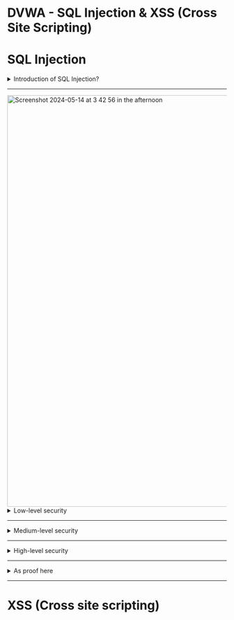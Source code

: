 # DVWA - SQL Injection & XSS (Cross Site Scripting)

# SQL Injection
<details>
<summary>Introduction of SQL Injection?</summary>

### What is SQL Injection?
SQL Injection is a type of web security vulnerability that allows an attacker to manipulate an application's database query by inserting malicious SQL code into input fields, leading to unauthorized access or data manipulation.

### Basic Principles of SQL Injection

SQL Injection typically occurs when an application directly embeds user input into SQL queries without sufficient validation or sanitization. When an application incorporates user input as part of an SQL statement, an attacker can craft specific inputs to alter the final SQL statement to achieve their goals, such as bypassing authentication, reading, or modifying database data.

### Example

Suppose there is a simple login form where a user inputs a username and password, and the system executes the following SQL query to verify the user's identity:

```sql
SELECT * FROM users WHERE username = 'user input username' AND password = 'user input password';
```

If the user inputs the following:

- Username: `admin`
- Password: `' OR '1'='1`

The generated SQL statement would become:

```sql
SELECT * FROM users WHERE username = 'admin' AND password = '' OR '1'='1';

```

Since `'1'='1'` is always true, this query will return information for all users in the database, allowing the attacker to bypass authentication and log in to the system.
</details>


---

<img width="943" alt="Screenshot 2024-05-14 at 3 42 56 in the afternoon" src="https://github.com/MuninMunin/SDS---DVWA/assets/151008791/9e23f1c0-361e-44a1-861c-f1b0baa2c69d">


<details>
<summary>Low-level security</summary>
    
### DVWA SQL Injection - Low level

1. **View Source Code**:
    
    ```php
    <?php
    
    if( isset( $_REQUEST[ 'Submit' ] ) ) { 
        // Get input
        $id = $_REQUEST[ 'id' ];
    
        // Check database
        $query  = "SELECT first_name, last_name FROM users WHERE user_id = '$id';"; 
        $result = mysqli_query($GLOBALS["___mysqli_ston"],  $query ) or die( '<pre>' . ((is_object($GLOBALS["___mysqli_ston"])) ? mysqli_error($GLOBALS["___mysqli_ston"]) : (($___mysqli_res = mysqli_connect_error()) ? $___mysqli_res : false)) . '</pre>' );
    
        // Get results
        while( $row = mysqli_fetch_assoc( $result ) ) {
            // Get values
            $first = $row["first_name"];
            $last  = $row["last_name"];
    
            // Feedback for end user
            echo "<pre>ID: {$id}<br />First name: {$first}<br />Surname: {$last}</pre>"; 
        }
        mysqli_close($GLOBALS["___mysqli_ston"]);
    }
    ?>
    ```
    
2. **Source code Analysis**:
    - The server-side `low.php`  script doesn’t perform any check or filtering on user’s id input and directly displays the execution result of the SQL query to the client-side.
    - Try input `' OR '1'='1`  it returns all the result of user’s first name and surname. With that experiment It doesn’t return errors, So we have chance to get database information through SQL injection.
        
        <img width="941" alt="Screenshot 2024-05-14 at 3 55 35 in the afternoon" src="https://github.com/MuninMunin/SDS---DVWA/assets/151008791/5e91e4cc-1c05-47c7-93e4-67fc4f64139b">

        
      
        
3. **Vulnerabilities Exploitation**:
    - **The vulnerable script:** `"SELECT first_name, last_name FROM users WHERE user_id = '$id';"`
    - **Get the usernames and passwords from database :**  `’ UNION SELECT user, password FROM users#`
        <img width="931" alt="Untitled" src="https://github.com/MuninMunin/SDS---DVWA/assets/151008791/dec7790e-0f67-4c5c-9156-00aea2b19431">
        
    - **Crack the hash:** Even though passwords are hashed but still try to crack it with library attack.
        <img width="850" alt="Screenshot_2024-05-14_at_7 47 39_in_the_evening" src="https://github.com/MuninMunin/SDS---DVWA/assets/151008791/58f34eb1-ae2b-48c5-bb52-4e0d4c824e8d">      

</details>


---

<details>
<summary>Medium-level security</summary>
    
### DVWA SQL Injection - Medium level

1. **View Source Code**:
    
    ```php
    <?php
    
    if( isset( $_POST[ 'Submit' ] ) ) {
    	// Get input
    	$id = $_POST[ 'id' ];
    
    	$id = mysqli_real_escape_string($GLOBALS["___mysqli_ston"], $id);
    
    	$query  = "SELECT first_name, last_name FROM users WHERE user_id = $id;";
    	$result = mysqli_query($GLOBALS["___mysqli_ston"], $query) or die( '<pre>' . mysqli_error($GLOBALS["___mysqli_ston"]) . '</pre>' );
    
    	// Get results
    	while( $row = mysqli_fetch_assoc( $result ) ) {
    		// Display values
    		$first = $row["first_name"];
    		$last  = $row["last_name"];
    
    		// Feedback for end user
    		$html .= "<pre>ID: {$id}<br />First name: {$first}<br />Surname: {$last}</pre>";
    	}
    
    }
    
    // This is used later on in the index.php page
    // Setting it here so we can close the database connection in here like in the rest of the source scripts
    $query  = "SELECT COUNT(*) FROM users;";
    $result = mysqli_query($GLOBALS["___mysqli_ston"],  $query ) or die( '<pre>' . ((is_object($GLOBALS["___mysqli_ston"])) ? mysqli_error($GLOBALS["___mysqli_ston"]) : (($___mysqli_res = mysqli_connect_error()) ? $___mysqli_res : false)) . '</pre>' );
    $number_of_rows = mysqli_fetch_row( $result )[0];
    
    mysqli_close($GLOBALS["___mysqli_ston"]);
    ?>
    ```
    
2. **Source code Analysis**:
    - `medium.php`  script try to avoid user input by giving dropdown selection instead.
    - It is still able to change the script in `inspect element`
        
        
        <img width="754" alt="Screenshot 2024-05-14 at 8 15 46 in the evening" src="https://github.com/MuninMunin/SDS---DVWA/assets/151008791/07afd223-6374-4ea8-9953-cdb9a0448222">

3. **Vulnerabilities Exploitation**:
    - **Get the usernames and passwords from database :**  edit in inspector mode by inserting script as in the picture below:
        
        <img width="843" alt="Untitled (1)" src="https://github.com/MuninMunin/SDS---DVWA/assets/151008791/ab7335b5-98ee-415f-bf4a-b718ff7d9b98">

        
    - **Submit:**
        
        <img width="748" alt="Untitled (2)" src="https://github.com/MuninMunin/SDS---DVWA/assets/151008791/bf31b415-93fa-42aa-a2dc-42d4504a0d3c">

</details>        

---

<details>
<summary>High-level security</summary>
    
### DVWA SQL Injection - High level

1. **View Source Code**:
    
    ```php
    <?php
    
    if( isset( $_SESSION [ 'id' ] ) ) {
    	// Get input
    	$id = $_SESSION[ 'id' ];
    
    	// Check database
    	$query  = "SELECT first_name, last_name FROM users WHERE user_id = '$id' LIMIT 1;";
    	$result = mysqli_query($GLOBALS["___mysqli_ston"], $query ) or die( '<pre>Something went wrong.</pre>' );
    
    	// Get results
    	while( $row = mysqli_fetch_assoc( $result ) ) {
    		// Get values
    		$first = $row["first_name"];
    		$last  = $row["last_name"];
    
    		// Feedback for end user
    		$html .= "<pre>ID: {$id}<br />First name: {$first}<br />Surname: {$last}</pre>";
    	}
    
    	((is_null($___mysqli_res = mysqli_close($GLOBALS["___mysqli_ston"]))) ? false : $___mysqli_res);
    }
    
    ?>
    ```
    
2. **Source code Analysis**:
    - `High.php`  script want to avoid direct input so it call new popup window for input, from source code can be seen that it is very similar to low-level but it is different here with `LIMIT 1;` in the query.
    - However, still can do `’ UNION SELECT user, password FROM users#` use the hashtag to ignore the condition.
        
        <img width="751" alt="Screenshot 2024-05-15 at 12 21 10 at night" src="https://github.com/MuninMunin/SDS---DVWA/assets/151008791/39d3376e-af17-44ad-9b03-58af3b3e9d7f">

        
3. **Vulnerabilities Exploitation**:
    - **Submit:**
        
        <img width="1440" alt="Untitled (3)" src="https://github.com/MuninMunin/SDS---DVWA/assets/151008791/19cfcb24-7e6a-4fee-8c88-08c20b49dcd1">

</details>        

---

<details>
<summary>As proof here</summary>

- As can be seen, the background is my desktop wallpaper.
- In about, it displays my name.
- The top bar can see the date 14, May, 8:27PM and compare to the name of screenshot (the same date, similar time because i just did it at the moment.
- The navigation bar on the middle-right are from my screen.
- Look at another window behind setting and finder, that is kali VM is running and I was testng on it.
    
    <img width="1440" alt="Untitled 5" src="https://github.com/MuninMunin/SDS---DVWA/assets/151008791/ada31e8e-e0a5-4457-a164-23e01563d675">

</details>

---


# XSS (Cross site scripting)
